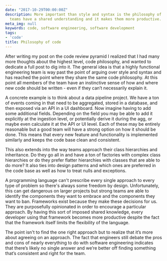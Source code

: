 ```yaml
---
date: "2017-10-29T00:00:00Z"
description: More important than style and syntax is the philosophy of code. Strong
  teams have a shared understanding and it makes them more productive.
meta_img: null
keywords: code, software engineering, software development
tags:
- 'code'
title: Philosophy of code
---
```


After writing my post on the code review pyramid I realized that I had many more thoughts about the highest level, code philosophy, and wanted to dedicate a full post to dig into it. The general idea is that a highly functional engineering team is way past the point of arguing over style and syntax and has reached the point where they share the same code philosophy. At this point all members of the team have an instinctive sense of how and where new code should be written - even if they can’t necessarily explain it.

A concrete example is to think about a data pipeline project. We have a ton of events coming in that need to be aggregated, stored in a database, and then exposed via an API in a UI dashboard. Now imagine having to add some additional fields. Depending on the field you may be able to add it explicitly at the ingestion level, or potentially derive it during the agg, or maybe even calculate it at the API or UI level. Each of these may be entirely reasonable but a good team will have a strong option on how it should be done. This means that every new feature and functionality is implemented similarly and keeps the code base clean and consistent.

This also extends into the way teams approach their class hierarchies and inheritance. Do they go all in and have a ton of factories with complex class hierarchies or do they prefer flatter hierarchies with classes that are able to do more? It also ties into design patterns and which ones are preferred in the code base as well as how to treat nulls and exceptions.

A programming language can't prescribe every single approach to every type of problem so there's always some freedom by design. Unfortunately, this can get dangerous on larger projects but strong teams are able to identify the components they want to embrace and the components they want to ban. Frameworks exist because they make these decisions for us. They are purposefully opinionated in order to encourage a particular approach. By having this sort of imposed shared knowledge, every developer using that framework becomes more productive despite the fact that the framework itself limits the flexibility of the language.

The point isn't to find the one right approach but to realize that it’s more about agreeing on an approach. The fact that engineers still debate the pros and cons of nearly everything to do with software engineering indicates that there’s likely no single answer and we’re better off finding something that’s consistent and right for the team.
